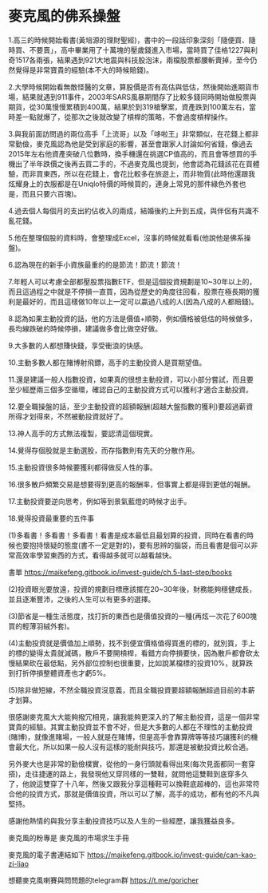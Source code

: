 # 麥克風的佛系操盤


1.高三的時候開始看書(黃培源的理財聖經)，書中的一段話印象深刻「隨便買、隨時買、不要賣」，高中畢業用了十萬塊的壓歲錢進入市場，當時買了佳格1227與利奇1517各兩張，結果遇到921大地震與科技股泡沫，兩檔股票都腰斬賣掉，至今仍然覺得是非常寶貴的經驗(本不大的時候賠錢)。

2.大學時候開始看無敵怪醫的文章，算股價是否有高估與低估，然後開始進期貨市場，結果就遇到911事件，2003年SARS風暴期間存了比較多錢同時開始做股票與期貨，從30萬慢慢累積到400萬，結果於到319槍擊案，資產跌到100萬左右，當時差一點就爆了，從那次之後就改變了槓桿的策略，不會過度槓桿操作。

3.與我前面訪問過的兩位高手「上流哥」以及「哆啦王」非常類似，在花錢上都非常勤儉，麥克風認為他是受到家庭的影響，甚至會跟家人討論如何省錢，像過去2015年左右他資產突破八位數時，換手機還在挑選CP值高的，而且會等想買的手機出了半年跌價之後再去買二手的，不過麥克風也提到，他會認為花錢該花在買體驗，而非買東西，所以在花錢上，會花比較多在旅遊上，而非物質(此時他還跟我炫耀身上的衣服都是在Uniqlo特價的時候買的，連身上常見的那件綠色外套也是，而且只要六百塊)。

4.過去個人每個月的支出約佔收入的兩成，結婚後約上升到五成，與伴侶有共識不亂花錢。

5.他在整理個股的資料時，會整理成Excel，沒事的時候就看看(他說他是佛系操盤)。

6.認為現在的新手小資族最重的的是節流！節流！節流！

7.年輕人可以考慮全部都壓股票指數ETF，但是這個投資規劃是10~30年以上的，而且這過程之中就是不停損一直買，因為從歷史的角度往回看，股票在極長期的獲利是最好的，而且這樣做10年以上一定可以贏過八成的人(因為八成的人都賠錢)。

8.認為如果主動投資的話，他的方法是價值+順勢，例如價格被低估的時候做多，長均線跌破的時候停損，建議做多會比做空好做。

9.大多數的人都想賺快錢，享受衝浪的快感。

10.主動多數人都在賭博射飛鏢，高手的主動投資人是買期望值。

11.還是建議一般人指數投資，如果真的很想主動投資，可以小部分嘗試，而且要至少經歷兩三個多空循環，確認自己的主動投資方式可以獲利才適合主動投資。

12.要全職操盤的話，至少主動投資的超額報酬(超越大盤指數的獲利)要超過薪資所得才划得來，不然被動投資就好了。

13.神人高手的方式無法複製，要認清這個現實。

14.覺得存個股就是主動選股，而存指數則有先天的分散作用。

15.主動投資很多時候要獲利都得做反人性的事。

16.很多散戶頻繁交易是想要得到更高的報酬率，但事實上都是得到更低的報酬。

17.主動投資要逆向思考，例如等到景氣藍燈的時候才出手。

18.覺得投資最重要的五件事

(1)多看書！多看書！多看書！看書是成本最低且最划算的投資，同時在看書的時候也要抱持懷疑的態度(書不一定是對的)，要有思辨的腦袋，而且看書是個可以非常高效率學習東西的方式，看得越多就可以越看越快。

書單
https://maikefeng.gitbook.io/invest-guide/ch.5-last-step/books

(2)投資眼光要放遠，投資的規劃目標應該擺在20~30年後，財務能夠穩健成長，並且逐漸豐沛，之後的人生可以有更多的選擇。

(3)節省是一種生活態度，找打折的東西也是價值投資的一種(再炫一次花了600塊買的輕薄羽絨外套)。

(4)主動投資就是價值加上順勢，找不到便宜價格值得買進的標的，就別買，手上的標的變得太貴就減碼，散戶不要開槓桿，看錯方向停損要快，因為散戶都會砍太慢結果砍在最低點，另外部位控制也很重要，比如說某檔標的投資10%，就算跌到打折停損整體資產也才虧5%。

(5)除非做短線，不然全職投資沒意義，而且全職投資要超額報酬超過目前的本薪才划算。

很感謝麥克風大大能夠撥冗相見，讓我能夠更深入的了解主動投資，這是一個非常寶貴的經驗。其實主動投資並不會不好，但是大多數的人都在不理性的主動投資(賭博)，就像進賭場，一般人就是在賭博，但是高手會靠算牌等等技巧讓獲利的機會最大化，所以如果一般人沒有這樣的能耐與技巧，那還是被動投資比較合適。

另外麥大也是非常的勤儉樸實，從他的一身行頭就看得出來(每次見面都同一套穿搭)，走往捷運的路上，我發現他又穿同樣的一雙鞋，就問他這雙鞋到底穿多久了，他說這雙穿了十八年，然後又跟我分享這種鞋可以換鞋底超棒的，這也非常符合他的投資方式，那就是價值投資，所以可以了解，高手的成功，都有他的不凡與堅持。

感謝他熱情的與我分享主動投資技巧以及人生的一些經歷，讓我獲益良多。

麥克風的粉專是 麥克風的市場求生手冊​

麥克風的電子書連結如下
https://maikefeng.gitbook.io/invest-guide/can-kao-zi-liao

想聽麥克風喇賽與問問題的telegram群
https://t.me/goricher
